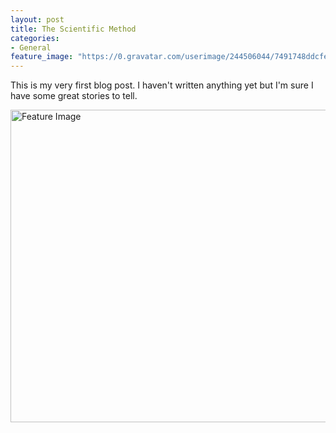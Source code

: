 ```yaml
---
layout: post
title: The Scientific Method
categories:
- General
feature_image: "https://0.gravatar.com/userimage/244506044/7491748ddcfec0168d99b19ad7d506ea?size=256"
---
```


This is my very first blog post. I haven't written anything yet but I'm sure I have some great stories to tell.

<img src="https://photos.google.com/u/1/photo/AF1QipM9y7hH-gRmrK0FjPyIiV9-iul4RIGWOD-9cvMy" alt="Feature Image" width="800" height="500">
